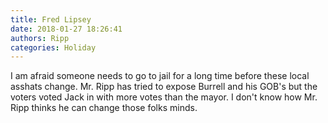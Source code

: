 ```yaml
---
title: Fred Lipsey
date: 2018-01-27 18:26:41
authors: Ripp
categories: Holiday
---
```


 I am afraid someone needs to go to jail for a long time before these local asshats change. Mr. Ripp has tried to expose Burrell and his GOB's but the voters voted Jack in with more votes than the mayor. I don't know how Mr. Ripp thinks he can change those folks minds.